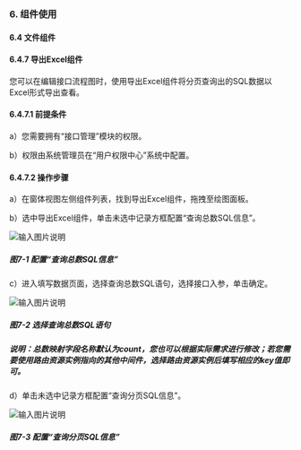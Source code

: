 ### 6. 组件使用

#### 6.4 文件组件

#### 6.4.7 导出Excel组件

您可以在编辑接口流程图时，使用导出Excel组件将分页查询出的SQL数据以Excel形式导出查看。

#### 6.4.7.1 前提条件

a）您需要拥有“接口管理”模块的权限。

b）权限由系统管理员在“用户权限中心”系统中配置。

#### 6.4.7.2 操作步骤

a）在窗体视图左侧组件列表，找到导出Excel组件，拖拽至绘图面板。

b）选中导出Excel组件，单击未选中记录方框配置“查询总数SQL信息”。

![输入图片说明](../../../../images/SoFlu%EF%BC%88%E5%90%8E%E7%AB%AF%EF%BC%89%E5%BC%80%E5%8F%91%E5%B9%B3%E5%8F%B0/1.%20%E6%9C%80%E6%96%B0%E7%89%88%E6%9C%AC%20-%20%E6%9B%B4%E6%96%B0%E6%97%A5%E6%9C%9F%20-%202022.10.08/6.%20%E7%BB%84%E4%BB%B6%E4%BD%BF%E7%94%A8/4.%20%E6%96%87%E4%BB%B6%E7%BB%84%E4%BB%B6/7-1.png)

##### 图7-1 配置“查询总数SQL信息”

c）进入填写数据页面，选择查询总数SQL语句，选择接口入参，单击确定。

![输入图片说明](../../../../images/SoFlu%EF%BC%88%E5%90%8E%E7%AB%AF%EF%BC%89%E5%BC%80%E5%8F%91%E5%B9%B3%E5%8F%B0/1.%20%E6%9C%80%E6%96%B0%E7%89%88%E6%9C%AC%20-%20%E6%9B%B4%E6%96%B0%E6%97%A5%E6%9C%9F%20-%202022.10.08/6.%20%E7%BB%84%E4%BB%B6%E4%BD%BF%E7%94%A8/4.%20%E6%96%87%E4%BB%B6%E7%BB%84%E4%BB%B6/7-2.png)

##### 图7-2 选择查询总数SQL语句

##### 说明：总数映射字段名称默认为count，您也可以根据实际需求进行修改；若您需要使用路由资源实例指向的其他中间件，选择路由资源实例后填写相应的key值即可。

d）单击未选中记录方框配置“查询分页SQL信息”。

![输入图片说明](../../../../images/SoFlu%EF%BC%88%E5%90%8E%E7%AB%AF%EF%BC%89%E5%BC%80%E5%8F%91%E5%B9%B3%E5%8F%B0/1.%20%E6%9C%80%E6%96%B0%E7%89%88%E6%9C%AC%20-%20%E6%9B%B4%E6%96%B0%E6%97%A5%E6%9C%9F%20-%202022.10.08/6.%20%E7%BB%84%E4%BB%B6%E4%BD%BF%E7%94%A8/4.%20%E6%96%87%E4%BB%B6%E7%BB%84%E4%BB%B6/7-3.png)

##### 图7-3 配置“查询分页SQL信息”
